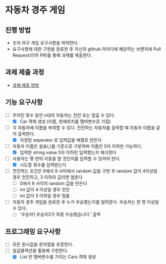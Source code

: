 # 자동차 경주 게임
## 진행 방법
* 숫자 야구 게임 요구사항을 파악한다.
* 요구사항에 대한 구현을 완료한 후 자신의 github 아이디에 해당하는 브랜치에 Pull Request(이하 PR)를 통해 과제를 제출한다.

## 과제 제출 과정
* [과제 제출 방법](https://github.com/next-step/nextstep-docs/tree/master/precourse)


## 기능 요구사항 
- [ ] 주어진 횟수 동안 n대의 자동차는 전진 또는 멈출 수 있다.
	- [X] Car 객체 생성 (이름, 현재위치를 맴버변수로 가짐)
- [ ] 각 자동차에 이름을 부여할 수 있다. 전진하는 자동차를 출력할 때 자동차 이름을 같이 출력한다.
	- [X] 지정된 seperator 로 입력값을 배열로 만든다
- [ ] 자동차 이름은 쉼표(,)를 기준으로 구분하며 이름은 5자 이하만 가능하다.
	- [X] 입력한 string value 5자 이하만 입력했는지 체크한다
- [ ] 사용자는 몇 번의 이동을 할 것인지를 입력할 수 있어야 한다.
	- [X] 시도할 횟수를 입력받는다
- [ ] 전진하는 조건은 0에서 9 사이에서 random 값을 구한 후 random 값이 4이상일 경우 전진하고, 3 이하의 값이면 멈춘다.
	- [ ] 0에서 9 사이의 random 값을 만든다
	- [ ] int 값이 4 이상일 경우 전진
	- [ ] int 값이 3 이하일 경우 멈춤
- [ ] 자동차 경주 게임을 완료한 후 누가 우승했는지를 알려준다. 우승자는 한 명 이상일 수 있다.
	- [ ] '우승자1,우승자2가 최종 우승했습니다.' 출력

## 프로그래밍 요구사항
- [ ] 모든 원시값을 문자열을 포장한다.
- [ ] 일급콜렉션을 활용해 구현한다.
	- [X] List<Car> 만 맴버변수를 가지는 Cars 객체 생성
